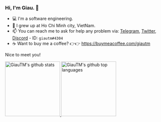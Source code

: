 ### Hi, I'm Giau. 👋

- 💻 I'm a software engineering. 
- 🏡 I grew up at Ho Chi Minh city, VietNam.
- 📫 You can reach me to ask for help any problem via: [Telegram](https://t.me/giautm), [Twitter](https://twitter.com/giau_tm), [Discord](https://discordapp.com/users/274600029056925696) - ID: `giautm#4304`
- ☕ Want to buy me a coffee? 👉👉 https://buymeacoffee.com/giautm

Nice to meet you!

<a href="https://github.com/giautm">
  <img height="180em" src="https://github-readme-stats.vercel.app/api?username=giautm&show_icons=true&theme=merko&count_private=true" alt="GiauTM's github stats" />
  <img height="180em" src="https://github-readme-stats.vercel.app/api/top-langs/?username=giautm&theme=merko&layout=compact" alt="GiauTM's github top languages" />
</a>
<!--
**giautm/giautm** is a ✨ _special_ ✨ repository because its `README.md` (this file) appears on your GitHub profile.

Here are some ideas to get you started:

- 🔭 I’m currently working on ...
- 🌱 I’m currently learning ...
- 👯 I’m looking to collaborate on ...
- 🤔 I’m looking for help with ...
- 💬 Ask me about ...
- 😄 Pronouns: ...
- ⚡ Fun fact: ...
-->
